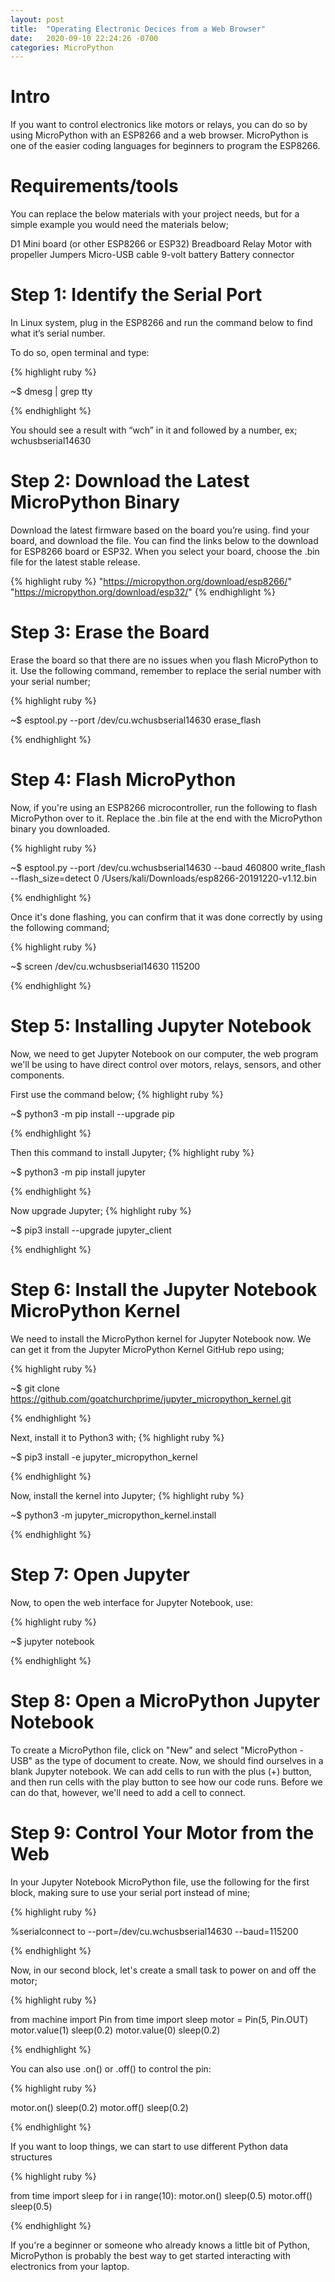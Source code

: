 ```yaml
---
layout: post
title:  "Operating Electronic Decices from a Web Browser"
date:   2020-09-10 22:24:26 -0700
categories: MicroPython
---
```


<h1><b>Intro</b></h1>

If you want to control electronics like motors or relays, you can do so by using MicroPython with an ESP8266 and a web browser.
MicroPython is one of the easier coding languages for beginners to program the ESP8266.

<h1><b>Requirements/tools</b></h1>
You can replace the below materials with your project needs, but for a simple example you would need the materials below;

D1 Mini board (or other ESP8266 or ESP32)
Breadboard
Relay
Motor with propeller
Jumpers
Micro-USB cable
9-volt battery
Battery connector

<h1><b>Step 1: Identify the Serial Port </b></h1>
In Linux system, plug in the ESP8266 and run the command below to find what it’s serial number.

To do so, open terminal and type:

{% highlight ruby %}

~$ dmesg | grep tty

{% endhighlight %}

You should see a result with “wch” in it and followed by a number, ex; wchusbserial14630

<h1><b>Step 2: Download the Latest MicroPython Binary</b></h1>
Download the latest firmware based on the board you’re using. find your board, and download the file. You can find the links below to the download for ESP8266 board or ESP32. When you select your board, choose the .bin file for the latest stable release.

{% highlight ruby %}
"https://micropython.org/download/esp8266/"
"https://micropython.org/download/esp32/"
{% endhighlight %}

<h1><b>Step 3: Erase the Board</b></h1>
Erase the board so that there are no issues when you flash MicroPython to it. Use the following command, remember to replace the serial number with your serial number;

{% highlight ruby %}

~$ esptool.py --port /dev/cu.wchusbserial14630 erase_flash

{% endhighlight %}

<h1><b>Step 4: Flash MicroPython</b></h1>
Now, if you're using an ESP8266 microcontroller, run the following to flash MicroPython over to it. Replace the .bin file at the end with the MicroPython binary you downloaded.

{% highlight ruby %}

~$ esptool.py --port /dev/cu.wchusbserial14630 --baud 460800 write_flash --flash_size=detect 0 /Users/kali/Downloads/esp8266-20191220-v1.12.bin

{% endhighlight %}

Once it's done flashing, you can confirm that it was done correctly by using the following command;

{% highlight ruby %}

~$ screen /dev/cu.wchusbserial14630 115200

{% endhighlight %}


<h1><b>Step 5: Installing Jupyter Notebook</b></h1>

Now, we need to get Jupyter Notebook on our computer, the web program we'll be using to have direct control over motors, relays, sensors, and other components.

First use the command below;
{% highlight ruby %}

~$ python3 -m pip install --upgrade pip

{% endhighlight %}

Then this command to install Jupyter;
{% highlight ruby %}

~$ python3 -m pip install jupyter

{% endhighlight %}

Now upgrade Jupyter;
{% highlight ruby %}

~$ pip3 install --upgrade jupyter_client

{% endhighlight %}

<h1><b>Step 6: Install the Jupyter Notebook MicroPython Kernel</b></h1>
We need to install the MicroPython kernel for Jupyter Notebook now. We can get it from the Jupyter MicroPython Kernel GitHub repo using;

{% highlight ruby %}

~$ git clone https://github.com/goatchurchprime/jupyter_micropython_kernel.git

{% endhighlight %}

Next, install it to Python3 with;
{% highlight ruby %}

~$ pip3 install -e jupyter_micropython_kernel

{% endhighlight %}

Now, install the kernel into Jupyter;
{% highlight ruby %}

~$ python3 -m jupyter_micropython_kernel.install

{% endhighlight %}

<h1><b>Step 7: Open Jupyter</b></h1>
Now, to open the web interface for Jupyter Notebook, use:

{% highlight ruby %}

~$ jupyter notebook

{% endhighlight %}

<h1><b>Step 8: Open a MicroPython Jupyter Notebook</b></h1>
To create a MicroPython file, click on "New" and select "MicroPython - USB" as the type of document to create.
Now, we should find ourselves in a blank Jupyter notebook. We can add cells to run with the plus (+) button, and then run cells with the play button to see how our code runs. Before we can do that, however, we'll need to add a cell to connect.

<h1><b>Step 9: Control Your Motor from the Web</b></h1>
In your Jupyter Notebook MicroPython file, use the following for the first block, making sure to use your serial port instead of mine;

{% highlight ruby %}

%serialconnect to --port=/dev/cu.wchusbserial14630 --baud=115200

{% endhighlight %}

Now, in our second block, let's create a small task to power on and off the motor;

{% highlight ruby %}

from machine import Pin
from time import sleep
motor = Pin(5, Pin.OUT)
motor.value(1)
sleep(0.2)
motor.value(0)
sleep(0.2)

{% endhighlight %}

You can also use .on() or .off() to control the pin:

{% highlight ruby %}

motor.on()
sleep(0.2)
motor.off()
sleep(0.2)

{% endhighlight %}

If you want to loop things, we can start to use different Python data structures

{% highlight ruby %}

from time import sleep
for i in range(10):
    motor.on()
    sleep(0.5)
    motor.off()
    sleep(0.5)

{% endhighlight %}

If you're a beginner or someone who already knows a little bit of Python, MicroPython is probably the best way to get started interacting with electronics from your laptop.